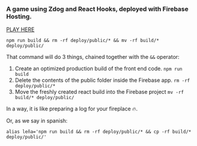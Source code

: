 ### A game using Zdog and React Hooks, deployed with Firebase Hosting.

[PLAY HERE](http://hanoi-dog.firebaseapp.com)


```
npm run build && rm -rf deploy/public/* && mv -rf build/* deploy/public/
```

That command will do 3 things, chained together with the `&&` operator:

1. Create an optimized production build of the front end code. `npm run build`
2. Delete the contents of the public folder inside the Firebase app. `rm -rf deploy/public/*`
3. Move the freshly created react build into the Firebase project `mv -rf build/* deploy/public/`

In a way, it is like preparing a log for your fireplace 🔥.

Or, as we say in spanish:

```
alias leña='npm run build && rm -rf deploy/public/* && cp -rf build/* deploy/public/' 
```